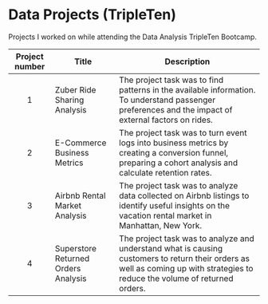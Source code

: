 # Data Projects (TripleTen)



Projects I worked on while attending the Data Analysis TripleTen Bootcamp.


| Project number | Title | Description |
| :-----------: | ----------- |----------- |
| 1 | Zuber Ride Sharing Analysis | The project task was to find patterns in the available information. To understand passenger preferences and the impact of external factors on rides.|
| 2 | E-Commerce Business Metrics | The project task was to turn event logs into business metrics by creating a conversion funnel, preparing a cohort analysis and calculate retention rates. |
| 3 | Airbnb Rental Market Analysis | The project task was to analyze data collected on Airbnb listings to identify useful insights on the vacation rental market in Manhattan, New York.|
| 4 | Superstore Returned Orders Analysis | The project task was to analyze and understand what is causing customers to return their orders as well as coming up with strategies to reduce the volume of returned orders. |
